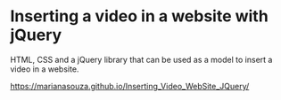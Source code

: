 # Inserting a video in a website with jQuery

HTML, CSS and a jQuery library that can be used as a model to insert a video in a website.

https://marianasouza.github.io/Inserting_Video_WebSite_JQuery/
